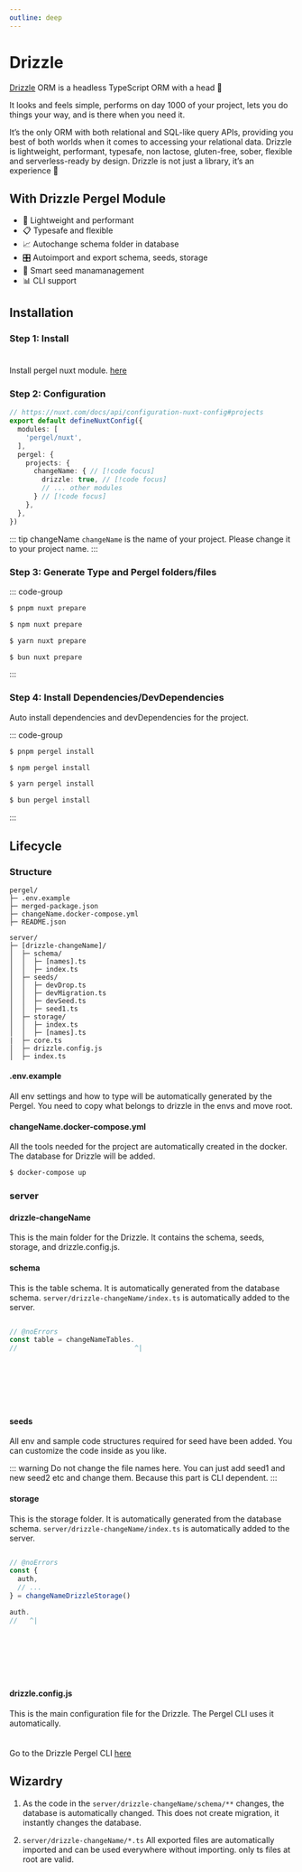 ```yaml
---
outline: deep
---
```


# Drizzle

[Drizzle](https://orm.drizzle.team) ORM is a headless TypeScript ORM with a head 🐲

It looks and feels simple, performs on day 1000 of your project, lets you do things your way, and is there when you need it.

It’s the only ORM with both relational and SQL-like query APIs, providing you best of both worlds when it comes to accessing your relational data. Drizzle is lightweight, performant, typesafe, non lactose, gluten-free, sober, flexible and serverless-ready by design. Drizzle is not just a library, it’s an experience 🤩


## With Drizzle Pergel Module

- 🚀 Lightweight and performant
- 📋 Typesafe and flexible
- 📈 Autochange schema folder in database
- 🎛️ Autoimport and export schema, seeds, storage
- 🔄 Smart seed manamanagement
- 📊 CLI support 

## Installation

### Step 1: Install
<div class="tip custom-block" style="padding-top: 8px">

Install pergel nuxt module. [here](../../../guide/nuxt-installation.md)

</div>


### Step 2: Configuration

```ts twoslash [nuxt.config.ts]
// https://nuxt.com/docs/api/configuration-nuxt-config#projects
export default defineNuxtConfig({
  modules: [
    'pergel/nuxt',
  ],
  pergel: {
    projects: {
      changeName: { // [!code focus]
        drizzle: true, // [!code focus]
        // ... other modules
      } // [!code focus]
    },
  },
})
```

<!-- automd:changeName -->

::: tip changeName
`changeName` is the name of your project. Please change it to your project name.
:::

<!-- /automd -->

### Step 3: Generate Type and Pergel folders/files

::: code-group

```sh [pnpm]
$ pnpm nuxt prepare
```

```sh [npm]
$ npm nuxt prepare
```

```sh [yarn]
$ yarn nuxt prepare
```

```sh [bun]
$ bun nuxt prepare
```

:::

### Step 4: Install Dependencies/DevDependencies

Auto install dependencies and devDependencies for the project.

::: code-group

```sh [pnpm]
$ pnpm pergel install
```

```sh [npm]
$ npm pergel install
```

```sh [yarn]
$ yarn pergel install
```

```sh [bun]
$ bun pergel install
```

:::


## Lifecycle

### Structure

```
pergel/
├─ .env.example
├─ merged-package.json
├─ changeName.docker-compose.yml
├─ README.json

server/
├─ [drizzle-changeName]/
│  ├─ schema/
│  │  ├─ [names].ts
│  │  ├─ index.ts
│  ├─ seeds/
│  │  ├─ devDrop.ts
│  │  ├─ devMigration.ts
│  │  ├─ devSeed.ts
│  │  ├─ seed1.ts
│  ├─ storage/
│  │  ├─ index.ts
│  │  ├─ [names].ts
|  ├─ core.ts
│  ├─ drizzle.config.js
│  ├─ index.ts

```

#### .env.example

All env settings and how to type will be automatically generated by the Pergel. You need to copy what belongs to drizzle in the envs and move root.

#### changeName.docker-compose.yml

All the tools needed for the project are automatically created in the docker. The database for Drizzle will be added.

```sh
$ docker-compose up
```


### server

#### drizzle-changeName

This is the main folder for the Drizzle. It contains the schema, seeds, storage, and drizzle.config.js.

#### schema

This is the table schema. It is automatically generated from the database schema. `server/drizzle-changeName/index.ts` is automatically added to the server.

```ts twoslash [server/utils/test.ts]

// @noErrors
const table = changeNameTables.
//                             ^|
```

&nbsp;

&nbsp;

&nbsp;

#### seeds

All env and sample code structures required for seed have been added. You can customize the code inside as you like.

::: warning
Do not change the file names here. You can just add seed1 and new seed2 etc and change them. Because this part is CLI dependent.
:::

#### storage

This is the storage folder. It is automatically generated from the database schema. `server/drizzle-changeName/index.ts` is automatically added to the server.

```ts twoslash [server/utils/test.ts]

// @noErrors
const {
  auth,
  // ... 
} = changeNameDrizzleStorage()

auth.
//   ^|
```

&nbsp;

&nbsp;

&nbsp;

#### drizzle.config.js

This is the main configuration file for the Drizzle. The Pergel CLI uses it automatically.

<div class="tip custom-block" style="padding-top: 8px">

Go to the Drizzle Pergel CLI [here](./cli)

</div>

## Wizardry

1. As the code in the `server/drizzle-changeName/schema/**` changes, the database is automatically changed. This does not create migration, it instantly changes the database. 

2. `server/drizzle-changeName/*.ts` All exported files are automatically imported and can be used everywhere without importing. only ts files at root are valid.